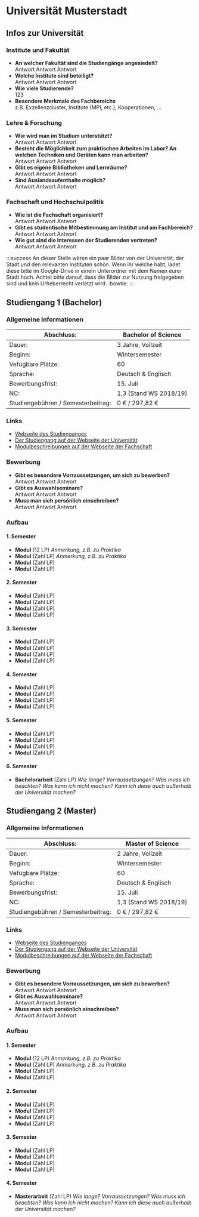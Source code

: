 # Universität Musterstadt
## Infos zur Universität
### Institute und Fakultät
- **An welcher Fakultät sind die Studiengänge angesiedelt?** <br>
Antwort Antwort Antwort
- **Welche Institute sind beteiligt?** <br>
Antwort Antwort Antwort
- **Wie viele Studierende?** <br>
123
- **Besondere Merkmale des Fachbereichs** <br>
z.B. Exzellenzcluster, Institute (MPI, etc.), Kooperationen, ...

### Lehre & Forschung
- **Wie wird man im Studium unterstützt?** <br>
Antwort Antwort Antwort
- **Besteht die Möglichkeit zum praktischen Arbeiten im Labor? An welchen Techniken und Geräten kann man arbeiten?** <br>
Antwort Antwort Antwort
- **Gibt es eigene Bibliotheken und Lernräume?** <br>
Antwort Antwort Antwort
- **Sind Auslandsaufenthalte möglich?** <br>
Antwort Antwort Antwort

### Fachschaft und Hochschulpolitik
- **Wie ist die Fachschaft organisiert?** <br>
Antwort Antwort Antwort
- **Gibt es studentische Mitbestimmung am Institut und am Fachbereich?** <br>
Antwort Antwort Antwort
- **Wie gut sind die Interessen der Studierenden vertreten?** <br>
Antwort Antwort Antwort

:::success
An dieser Stelle wären ein paar Bilder von der Universität, der Stadt und den relevanten Instituten schön. Wenn ihr welche habt, ladet diese bitte im Google-Drive in einem Unterordner mit dem Namen eurer Stadt hoch. Achtet bitte darauf, dass die Bilder zur Nutzung freigegeben sind und kein Urheberrecht verletzt wird. :bowtie: 
:::

## Studiengang 1 (Bachelor)
### Allgemeine Informationen
|Abschluss:|Bachelor of Science|
| -------- | -------- |
|Dauer:| 3 Jahre, Vollzeit|
|Beginn:|Wintersemester|
|Vefügbare Plätze:|60|
|Sprache:|Deutsch & Englisch|
|Bewerbungsfrist:|15. Juli|
|NC:|1,3 (Stand WS 2018/19)|
|Studiengebühren / Semesterbeitrag:|0 € / 297,82 €|

### Links
* [Webseite des Studienganges](https://www.limes-institut-bonn.de/studium-lehre/bsc-molekulare-biomedizin/)
* [Der Studiengang auf der Webseite der Universität](https://www.uni-bonn.de/studium/vor-dem-studium/faecher/molekulare-biomedizin/molekulare-biomedizin-bachelor-of-science/molekulare-biomedizin-bachelor-of-science-ein-fach)
* [Modulbeschreibungen auf der Webseite der Fachschaft](http://www.molbiomed.de/bachelor.html)

### Bewerbung
- **Gibt es besondere Vorraussetzungen, um sich zu bewerben?** <br>
Antwort Antwort Antwort
- **Gibt es Auswahlseminare?** <br>
Antwort Antwort Antwort
- **Muss man sich persönlich einschreiben?** <br>
Antwort Antwort Antwort

### Aufbau
#### 1. Semester
- **Modul** (12 LP)
*Anmerkung, z.B. zu Praktika*
- **Modul** (Zahl LP)
*Anmerkung, z.B. zu Praktika*
- **Modul** (Zahl LP)
- **Modul** (Zahl LP)

#### 2. Semester
- **Modul** (Zahl LP)
- **Modul** (Zahl LP)
- **Modul** (Zahl LP)
- **Modul** (Zahl LP)

#### 3. Semester
- **Modul** (Zahl LP)
- **Modul** (Zahl LP)
- **Modul** (Zahl LP)
- **Modul** (Zahl LP)

#### 4. Semester
- **Modul** (Zahl LP)
- **Modul** (Zahl LP)
- **Modul** (Zahl LP)
- **Modul** (Zahl LP)

#### 5. Semester
- **Modul** (Zahl LP)
- **Modul** (Zahl LP)
- **Modul** (Zahl LP)
- **Modul** (Zahl LP)

#### 6. Semester
- **Bachelorarbeit** (Zahl LP)
*Wie lange? Vorraussetzungen? Was muss ich beachten? Was kann ich nicht machen? Kann ich diese auch außerhalb der Universität machen?*

## Studiengang 2 (Master)
### Allgemeine Informationen
|Abschluss:|Master of Science|
| -------- | -------- |
|Dauer:| 2 Jahre, Vollzeit|
|Beginn:|Wintersemester|
|Vefügbare Plätze:|60|
|Sprache:|Deutsch & Englisch|
|Bewerbungsfrist:|15. Juli|
|NC:|1,3 (Stand WS 2018/19)|
|Studiengebühren / Semesterbeitrag:|0 € / 297,82 €|

### Links
* [Webseite des Studienganges](https://www.limes-institut-bonn.de/studium-lehre/bsc-molekulare-biomedizin/)
* [Der Studiengang auf der Webseite der Universität](https://www.uni-bonn.de/studium/vor-dem-studium/faecher/molekulare-biomedizin/molekulare-biomedizin-bachelor-of-science/molekulare-biomedizin-bachelor-of-science-ein-fach)
* [Modulbeschreibungen auf der Webseite der Fachschaft](http://www.molbiomed.de/bachelor.html)

### Bewerbung
- **Gibt es besondere Vorraussetzungen, um sich zu bewerben?** <br>
Antwort Antwort Antwort
- **Gibt es Auswahlseminare?** <br>
Antwort Antwort Antwort
- **Muss man sich persönlich einschreiben?** <br>
Antwort Antwort Antwort

### Aufbau
#### 1. Semester
- **Modul** (12 LP)
*Anmerkung, z.B. zu Praktika*
- **Modul** (Zahl LP)
*Anmerkung, z.B. zu Praktika*
- **Modul** (Zahl LP)
- **Modul** (Zahl LP)

#### 2. Semester
- **Modul** (Zahl LP)
- **Modul** (Zahl LP)
- **Modul** (Zahl LP)
- **Modul** (Zahl LP)

#### 3. Semester
- **Modul** (Zahl LP)
- **Modul** (Zahl LP)
- **Modul** (Zahl LP)
- **Modul** (Zahl LP)

#### 4. Semester
- **Masterarbeit** (Zahl LP)
*Wie lange? Vorraussetzungen? Was muss ich beachten? Was kann ich nicht machen? Kann ich diese auch außerhalb der Universität machen?*

